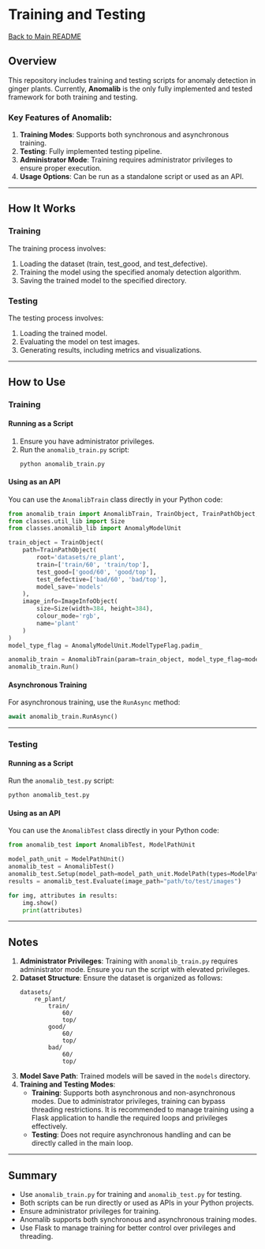 # Training and Testing

[Back to Main README](./README.md)

## Overview
This repository includes training and testing scripts for anomaly detection in ginger plants. Currently, **Anomalib** is the only fully implemented and tested framework for both training and testing.

### Key Features of Anomalib:
1. **Training Modes**: Supports both synchronous and asynchronous training.
2. **Testing**: Fully implemented testing pipeline.
3. **Administrator Mode**: Training requires administrator privileges to ensure proper execution.
4. **Usage Options**: Can be run as a standalone script or used as an API.

---

## How It Works
### Training
The training process involves:
1. Loading the dataset (train, test_good, and test_defective).
2. Training the model using the specified anomaly detection algorithm.
3. Saving the trained model to the specified directory.

### Testing
The testing process involves:
1. Loading the trained model.
2. Evaluating the model on test images.
3. Generating results, including metrics and visualizations.

---

## How to Use

### Training
#### Running as a Script
1. Ensure you have administrator privileges.
2. Run the `anomalib_train.py` script:
   ```bash
   python anomalib_train.py
   ```

#### Using as an API
You can use the `AnomalibTrain` class directly in your Python code:
```python
from anomalib_train import AnomalibTrain, TrainObject, TrainPathObject, ImageInfoObject
from classes.util_lib import Size
from classes.anomalib_lib import AnomalyModelUnit

train_object = TrainObject(
    path=TrainPathObject(
        root='datasets/re_plant', 
        train=['train/60', 'train/top'], 
        test_good=['good/60', 'good/top'], 
        test_defective=['bad/60', 'bad/top'], 
        model_save='models'
    ), 
    image_info=ImageInfoObject(
        size=Size(width=384, height=384),
        colour_mode='rgb',
        name='plant'
    )
)
model_type_flag = AnomalyModelUnit.ModelTypeFlag.padim_

anomalib_train = AnomalibTrain(param=train_object, model_type_flag=model_type_flag, logger_async=False, logger_instance=None, logger_instance_async=None)
anomalib_train.Run()
```

#### Asynchronous Training
For asynchronous training, use the `RunAsync` method:
```python
await anomalib_train.RunAsync()
```

---

### Testing
#### Running as a Script
Run the `anomalib_test.py` script:
```bash
python anomalib_test.py
```

#### Using as an API
You can use the `AnomalibTest` class directly in your Python code:
```python
from anomalib_test import AnomalibTest, ModelPathUnit

model_path_unit = ModelPathUnit()
anomalib_test = AnomalibTest()
anomalib_test.Setup(model_path=model_path_unit.ModelPath(types=ModelPathUnit.ModelTypeEnum.cflow_, week=ModelPathUnit.ModelWeekEnum.week3_))
results = anomalib_test.Evaluate(image_path="path/to/test/images")

for img, attributes in results:
    img.show()
    print(attributes)
```

---

## Notes
1. **Administrator Privileges**: Training with `anomalib_train.py` requires administrator mode. Ensure you run the script with elevated privileges.
2. **Dataset Structure**: Ensure the dataset is organized as follows:
   ```
   datasets/
       re_plant/
           train/
               60/
               top/
           good/
               60/
               top/
           bad/
               60/
               top/
   ```
3. **Model Save Path**: Trained models will be saved in the `models` directory.
4. **Training and Testing Modes**:
   - **Training**: Supports both asynchronous and non-asynchronous modes. Due to administrator privileges, training can bypass threading restrictions. It is recommended to manage training using a Flask application to handle the required loops and privileges effectively.
   - **Testing**: Does not require asynchronous handling and can be directly called in the main loop.

---

## Summary
- Use `anomalib_train.py` for training and `anomalib_test.py` for testing.
- Both scripts can be run directly or used as APIs in your Python projects.
- Ensure administrator privileges for training.
- Anomalib supports both synchronous and asynchronous training modes.
- Use Flask to manage training for better control over privileges and threading.
